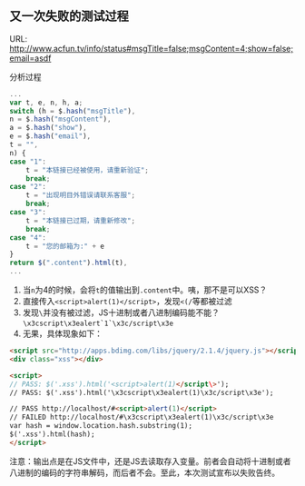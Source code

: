 ## 又一次失败的测试过程

URL: http://www.acfun.tv/info/status#msgTitle=false;msgContent=4;show=false;email=asdf

分析过程

```js
...
var t, e, n, h, a;
switch (h = $.hash("msgTitle"),
n = $.hash("msgContent"),
a = $.hash("show"),
e = $.hash("email"),
t = "",
n) {
case "1":
    t = "本链接已经被使用，请重新验证";
    break;
case "2":
    t = "出现明目外错误请联系客服";
    break;
case "3":
    t = "本链接已过期，请重新修改";
    break;
case "4":
    t = "您的邮箱为:" + e
}
return $(".content").html(t),
...
```

1. 当`n`为4的时候，会将`t`的值输出到`.content`中。咦，那不是可以XSS？
2. 直接传入`<script>alert(1)</script>`，发现`<(/`等都被过滤
3. 发现`\`并没有被过滤，JS十进制或者八进制编码能不能？```\x3cscript\x3ealert`1`\x3c/script\x3e```
4. 无果，具体现象如下：

```html
<script src="http://apps.bdimg.com/libs/jquery/2.1.4/jquery.js"></script>
<div class="xss"></div>

<script>
// PASS: $('.xss').html('<script>alert(1)</script\>'); 
// PASS: $('.xss').html('\x3cscript\x3ealert(1)\x3c/script\x3e');

// PASS http://localhost/#<script>alert(1)</script>
// FAILED http://localhost/#\x3cscript\x3ealert(1)\x3c/script\x3e
var hash = window.location.hash.substring(1);
$('.xss').html(hash);
</script>
```

注意：输出点是在JS文件中，还是JS去读取存入变量。前者会自动将十进制或者八进制的编码的字符串解码，而后者不会。至此，本次测试宣布以失败告终。
